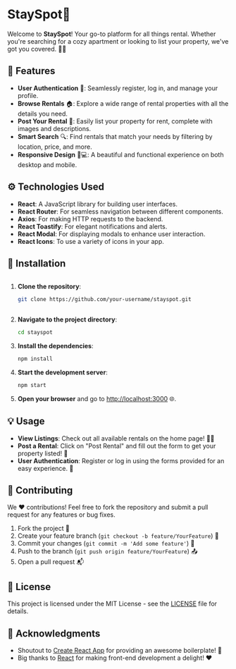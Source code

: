 
# StaySpot🏡

Welcome to **StaySpot**! Your go-to platform for all things rental. Whether you're searching for a cozy apartment or looking to list your property, we've got you covered. 🚪🏡

## 🎉 Features

- **User Authentication** 🔑: Seamlessly register, log in, and manage your profile.
- **Browse Rentals** 🏠: Explore a wide range of rental properties with all the details you need.
- **Post Your Rental** 📝: Easily list your property for rent, complete with images and descriptions.
- **Smart Search** 🔍: Find rentals that match your needs by filtering by location, price, and more.
- **Responsive Design** 📱💻: A beautiful and functional experience on both desktop and mobile. 

## ⚙️ Technologies Used

- **React**: A JavaScript library for building user interfaces.
- **React Router**: For seamless navigation between different components.
- **Axios**: For making HTTP requests to the backend.
- **React Toastify**: For elegant notifications and alerts.
- **React Modal**: For displaying modals to enhance user interaction.
- **React Icons**: To use a variety of icons in your app.
  
 
## 🚀 Installation
```
```
1. **Clone the repository**:


   ```bash
   git clone https://github.com/your-username/stayspot.git
  

2. **Navigate to the project directory**:

   ```bash
   cd stayspot
   ```

3. **Install the dependencies**:

   ```bash
   npm install
   ```

4. **Start the development server**:

   ```bash
   npm start
   ```

5. **Open your browser** and go to [http://localhost:3000](http://localhost:3000) 🌐.

## 💡 Usage

- **View Listings**: Check out all available rentals on the home page! 🏡✨
- **Post a Rental**: Click on "Post Rental" and fill out the form to get your property listed! 📝
- **User Authentication**: Register or log in using the forms provided for an easy experience. 🔑

## 🤝 Contributing

We ❤️ contributions! Feel free to fork the repository and submit a pull request for any features or bug fixes.

1. Fork the project 🍴
2. Create your feature branch (`git checkout -b feature/YourFeature`) 🌱
3. Commit your changes (`git commit -m 'Add some feature'`) 💾
4. Push to the branch (`git push origin feature/YourFeature`) 📤
5. Open a pull request 📬

## 📜 License

This project is licensed under the MIT License - see the [LICENSE](LICENSE) file for details.

## 🙌 Acknowledgments

- Shoutout to [Create React App](https://create-react-app.dev/) for providing an awesome boilerplate! 🎉
- Big thanks to [React](https://reactjs.org/) for making front-end development a delight! ❤️
```
